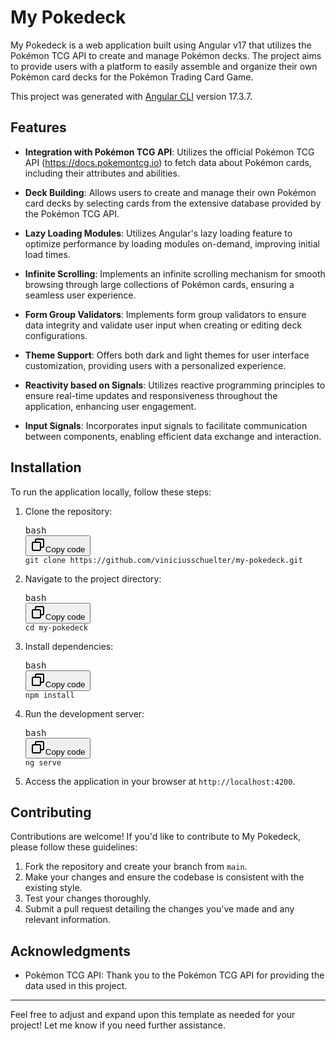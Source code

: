 # My Pokedeck
<p>My Pokedeck is a web application built using Angular v17 that utilizes the Pokémon TCG API to
  create and manage Pokémon decks. The project aims to provide users with a platform to easily assemble and organize
  their own Pokémon card decks for the Pokémon Trading Card Game.</p>

This project was generated with [Angular CLI](https://github.com/angular/angular-cli) version 17.3.7.
<h2>Features</h2>
<ul>
  <li><p><strong>Integration with Pokémon TCG API</strong>: Utilizes the official Pokémon TCG API (<a target='_new'
                                                                                                      rel='noreferrer'
                                                                                                      href='https://docs.pokemontcg.io'>https://docs.pokemontcg.io</a>)
    to fetch data about Pokémon cards, including their attributes and abilities.</p></li>
  <li><p><strong>Deck Building</strong>: Allows users to create and manage their own Pokémon card decks by selecting
    cards from the extensive database provided by the Pokémon TCG API.</p></li>
  <li><p><strong>Lazy Loading Modules</strong>: Utilizes Angular's lazy loading feature to optimize performance by
    loading modules on-demand, improving initial load times.</p></li>
  <li><p><strong>Infinite Scrolling</strong>: Implements an infinite scrolling mechanism for smooth browsing through
    large collections of Pokémon cards, ensuring a seamless user experience.</p></li>
  <li><p><strong>Form Group Validators</strong>: Implements form group validators to ensure data integrity and validate
    user input when creating or editing deck configurations.</p></li>
  <li><p><strong>Theme Support</strong>: Offers both dark and light themes for user interface customization, providing
    users with a personalized experience.</p></li>
  <li><p><strong>Reactivity based on Signals</strong>: Utilizes reactive programming principles to ensure real-time
    updates and responsiveness throughout the application, enhancing user engagement.</p></li>
  <li><p><strong>Input Signals</strong>: Incorporates input signals to facilitate communication between components,
    enabling efficient data exchange and interaction.</p></li>
</ul><h2>Installation</h2><p>To run the application locally, follow these steps:</p>
<ol>
  <li><p>Clone the repository:</p>
    <pre><div class='dark bg-gray-950 rounded-md border-[0.5px] border-token-border-medium'><div
      class='flex items-center relative text-token-text-secondary bg-token-main-surface-secondary px-4 py-2 text-xs font-sans justify-between rounded-t-md'><span>bash</span><div
      class='flex items-center'><span class='' data-state='closed'><button class='flex gap-1 items-center'><svg
      xmlns='http://www.w3.org/2000/svg' width='24' height='24' fill='none' viewBox='0 0 24 24' class='icon-sm'><path
      fill='currentColor' fill-rule='evenodd'
      d='M7 5a3 3 0 0 1 3-3h9a3 3 0 0 1 3 3v9a3 3 0 0 1-3 3h-2v2a3 3 0 0 1-3 3H5a3 3 0 0 1-3-3v-9a3 3 0 0 1 3-3h2zm2 2h5a3 3 0 0 1 3 3v5h2a1 1 0 0 0 1-1V5a1 1 0 0 0-1-1h-9a1 1 0 0 0-1 1zM5 9a1 1 0 0 0-1 1v9a1 1 0 0 0 1 1h9a1 1 0 0 0 1-1v-9a1 1 0 0 0-1-1z'
      clip-rule='evenodd'></path></svg>Copy code</button></span></div></div><div
      class='overflow-y-auto p-4 text-left undefined' dir='ltr'><code
      class='!whitespace-pre hljs language-bash'>git <span class='hljs-built_in'>clone</span> https://github.com/viniciusschuelter/my-pokedeck.git
</code></div></div></pre>
  </li>
  <li><p>Navigate to the project directory:</p>
    <pre><div class='dark bg-gray-950 rounded-md border-[0.5px] border-token-border-medium'><div
      class='flex items-center relative text-token-text-secondary bg-token-main-surface-secondary px-4 py-2 text-xs font-sans justify-between rounded-t-md'><span>bash</span><div
      class='flex items-center'><span class='' data-state='closed'><button class='flex gap-1 items-center'><svg
      xmlns='http://www.w3.org/2000/svg' width='24' height='24' fill='none' viewBox='0 0 24 24' class='icon-sm'><path
      fill='currentColor' fill-rule='evenodd'
      d='M7 5a3 3 0 0 1 3-3h9a3 3 0 0 1 3 3v9a3 3 0 0 1-3 3h-2v2a3 3 0 0 1-3 3H5a3 3 0 0 1-3-3v-9a3 3 0 0 1 3-3h2zm2 2h5a3 3 0 0 1 3 3v5h2a1 1 0 0 0 1-1V5a1 1 0 0 0-1-1h-9a1 1 0 0 0-1 1zM5 9a1 1 0 0 0-1 1v9a1 1 0 0 0 1 1h9a1 1 0 0 0 1-1v-9a1 1 0 0 0-1-1z'
      clip-rule='evenodd'></path></svg>Copy code</button></span></div></div><div
      class='overflow-y-auto p-4 text-left undefined' dir='ltr'><code class='!whitespace-pre hljs language-bash'><span
      class='hljs-built_in'>cd</span> my-pokedeck
</code></div></div></pre>
  </li>
  <li><p>Install dependencies:</p>
    <pre><div class='dark bg-gray-950 rounded-md border-[0.5px] border-token-border-medium'><div
      class='flex items-center relative text-token-text-secondary bg-token-main-surface-secondary px-4 py-2 text-xs font-sans justify-between rounded-t-md'><span>bash</span><div
      class='flex items-center'><span class='' data-state='closed'><button class='flex gap-1 items-center'><svg
      xmlns='http://www.w3.org/2000/svg' width='24' height='24' fill='none' viewBox='0 0 24 24' class='icon-sm'><path
      fill='currentColor' fill-rule='evenodd'
      d='M7 5a3 3 0 0 1 3-3h9a3 3 0 0 1 3 3v9a3 3 0 0 1-3 3h-2v2a3 3 0 0 1-3 3H5a3 3 0 0 1-3-3v-9a3 3 0 0 1 3-3h2zm2 2h5a3 3 0 0 1 3 3v5h2a1 1 0 0 0 1-1V5a1 1 0 0 0-1-1h-9a1 1 0 0 0-1 1zM5 9a1 1 0 0 0-1 1v9a1 1 0 0 0 1 1h9a1 1 0 0 0 1-1v-9a1 1 0 0 0-1-1z'
      clip-rule='evenodd'></path></svg>Copy code</button></span></div></div><div
      class='overflow-y-auto p-4 text-left undefined' dir='ltr'><code class='!whitespace-pre hljs language-bash'>npm install
</code></div></div></pre>
  </li>
  <li><p>Run the development server:</p>
    <pre><div class='dark bg-gray-950 rounded-md border-[0.5px] border-token-border-medium'><div
      class='flex items-center relative text-token-text-secondary bg-token-main-surface-secondary px-4 py-2 text-xs font-sans justify-between rounded-t-md'><span>bash</span><div
      class='flex items-center'><span class='' data-state='closed'><button class='flex gap-1 items-center'><svg
      xmlns='http://www.w3.org/2000/svg' width='24' height='24' fill='none' viewBox='0 0 24 24' class='icon-sm'><path
      fill='currentColor' fill-rule='evenodd'
      d='M7 5a3 3 0 0 1 3-3h9a3 3 0 0 1 3 3v9a3 3 0 0 1-3 3h-2v2a3 3 0 0 1-3 3H5a3 3 0 0 1-3-3v-9a3 3 0 0 1 3-3h2zm2 2h5a3 3 0 0 1 3 3v5h2a1 1 0 0 0 1-1V5a1 1 0 0 0-1-1h-9a1 1 0 0 0-1 1zM5 9a1 1 0 0 0-1 1v9a1 1 0 0 0 1 1h9a1 1 0 0 0 1-1v-9a1 1 0 0 0-1-1z'
      clip-rule='evenodd'></path></svg>Copy code</button></span></div></div><div
      class='overflow-y-auto p-4 text-left undefined' dir='ltr'><code class='!whitespace-pre hljs language-bash'>ng serve
</code></div></div></pre>
  </li>
  <li><p>Access the application in your browser at <code>http://localhost:4200</code>.</p></li>
</ol><h2>Contributing</h2><p>Contributions are welcome! If you'd like to contribute to My Pokedeck, please follow these
  guidelines:</p>
<ol>
  <li>Fork the repository and create your branch from <code>main</code>.</li>
  <li>Make your changes and ensure the codebase is consistent with the existing style.</li>
  <li>Test your changes thoroughly.</li>
  <li>Submit a pull request detailing the changes you've made and any relevant information.</li>
</ol>
<h2>Acknowledgments</h2>
<ul>
  <li>Pokémon TCG API: Thank you to the Pokémon TCG API for providing the data used in this project.</li>
</ul>
<hr><p>Feel free to adjust and expand upon this template as needed for your project! Let me know if you need further
  assistance.</p>
